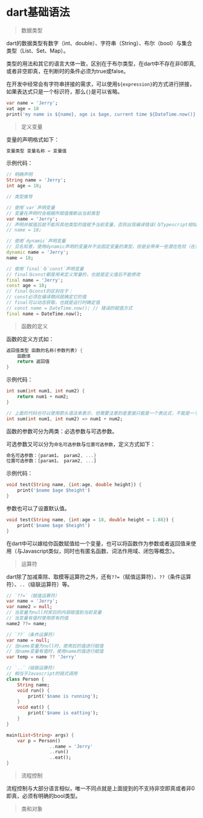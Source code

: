 # dart基础语法

> 数据类型

dart的数据类型有数字（int、double）、字符串（String）、布尔（bool）与集合类型（List、Set、Map）。

类型的用法和其它的语言大体一致，区别在于布尔类型，在dart中不存在非0即真, 或者非空即真，在判断时的条件必须为true或false。

在开发中经常会有字符串拼接的需求，可以使用`${expression}`的方式进行拼接，如果表达式只是一个标识符，那么`{}`是可以省略。

```dart
var name = 'Jerry';
vat age = 18
print('my name is ${name}, age is $age, current time ${DateTime.now()}')
```



> 定义变量

变量的声明格式如下：

```dart
变量类型 变量名称 = 变量值
```

示例代码：

```dart
// 明确声明
String name = 'Jerry';
int age = 18;

// 类型推导

// 使用`var`声明变量
// 变量在声明时会根据所赋值推断出当前类型
var name = 'Jerry';
// 声明并赋值后就不能将其他类型的值赋予当前变量，否则出现编译错误(与Typescript相似)
// name = 18;

// 使用`dynamic`声明变量
// 见名知意，使用dynamic声明的变量并不会固定变量的类型，但是会带来一些潜在危险（在开发中不建议使用）
dynamic name = 'Jerry';
name = 18;

// 使用`final`与`const`声明变量
// final与const都是用来定义常量的，也就是定义值后不能修改
final name = 'Jerry';
const age = 18;
// final与const的区别在于：
// const必须在编译期间就确定它的值
// final可以动态获取，也就是运行时确定值
// const name = DateTime.now(); // 错误的赋值方式
final name = DateTime.now();
```

> 函数的定义

函数的定义方式如：

```dart
返回值类型 函数的名称(参数列表) {
    函数体
    return 返回值
}
```

示例代码：

```dart
int sum(int num1, int num2) {
    return num1 + num2;
}

// 上面的代码也可以使用箭头语法来表示，但需要注意的是里面只能是一个表达式，不能是一个语句（与ES6还是有区别）
int sum(int num1, int num2) => num1 + num2;
```

函数的参数可分为两类：必选参数与可选参数。

可选参数又可以分为`命名可选参数`与`位置可选参数`，定义方式如下：

```dart
命名可选参数：{param1， param2, ...}
位置可选参数：[param1， param2, ...]
```

示例代码：

```dart
void test(String name, {int:age, double height}) {
    print('$name $age $height')
}
```

参数也可以了设置默认值。

```dart
void test(String name, {int:age = 18, double height = 1.88}) {
	print('$name $age $height')
}
```

在dart中可以嫁给你函数赋值给一个变量，也可以将函数作为参数或者返回值来使用（与Javascript类似，同时也有匿名函数、词法作用域、闭包等概念）。

> 运算符

dart除了加减乘除、取模等运算符之外，还有`??=`（赋值运算符）、`??`（条件运算符）、`..`（级联运算符）等。

```dart
// `??=`（赋值运算符）
var name = 'Jerry';
var name2 = null;
// 当变量为null时奖后的内容赋值到当前变量
// 当变量有值时使用原有的值
name2 ??= name;

// `??`（条件运算符）
var name = null;
// 当name变量为null时，使用后的值进行赋值
// 当name变量有值时，使用name的值进行赋值
var temp = name ?? 'Jerry'

// `..`（级联运算符）
// 相当于Javascript的链式调用
class Person {
    String name;
    void run() {
        print('$name is running');
    }
    void eat() {
        print('$name is eatting');
    }
}

main(List<String> args) {
    var p = Person()
        		..name = 'Jerry'
        		..run()
        		..eat();
}
```

> 流程控制

流程控制与大部分语言相似，唯一不同点就是上面提到的不支持非空即真或者非0即真，必须有明确的bool类型。

> 类和对象


<Vssue :title="$title" />